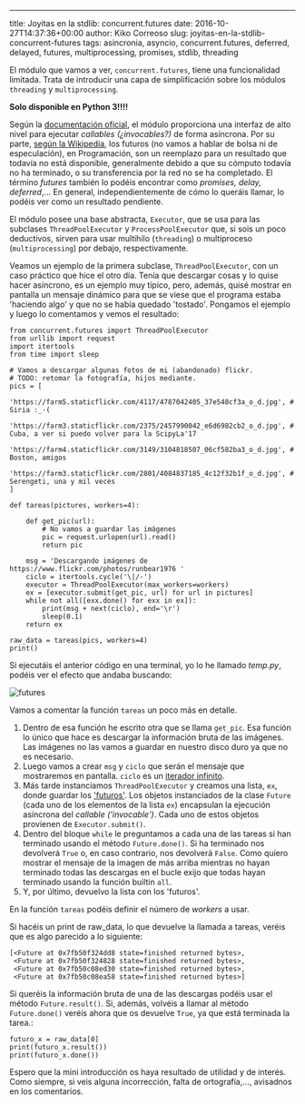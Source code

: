 ---
title: Joyitas en la stdlib: concurrent.futures
date: 2016-10-27T14:37:36+00:00
author: Kiko Correoso
slug: joyitas-en-la-stdlib-concurrent-futures
tags: asincronia, asyncio, concurrent.futures, deferred, delayed, futures, multiprocessing, promises, stdlib, threading

El módulo que vamos a ver, `concurrent.futures`, tiene una funcionalidad limitada. Trata de introducir una capa de simplificación sobre los módulos `threading` y `multiprocessing`.

**Solo disponible en Python 3!!!!**

Según la [documentación oficial](https://docs.python.org/3/library/concurrent.futures.html), el módulo proporciona una interfaz de alto nivel para ejecutar _callables (¿invocables?)_ de forma asíncrona. Por su parte, [según la Wikipedia](https://es.wikipedia.org/wiki/Valor_futuro_(inform%C3%A1tica)), los futuros (no vamos a hablar de bolsa ni de especulación), en Programación, son un reemplazo para un resultado que todavía no está disponible, generalmente debido a que su cómputo todavía no ha terminado, o su transferencia por la red no se ha completado. El término _futures_ también lo podéis encontrar como _promises, delay, deferred_,... En general, independientemente de cómo lo queráis llamar, lo podéis ver como un resultado pendiente.

El módulo posee una base abstracta, `Executor`, que se usa para las subclases `ThreadPoolExecutor` y `ProcessPoolExecutor` que, si sois un poco deductivos, sirven para usar multihilo (`threading`) o multiproceso (`multiprocessing`) por debajo, respectivamente.

Veamos un ejemplo de la primera subclase, `ThreadPoolExecutor`, con un caso práctico que hice el otro día. Tenía que descargar cosas y lo quise hacer asíncrono, es un ejemplo muy típico, pero, además, quisé mostrar en pantalla un mensaje dinámico para que se viese que el programa estaba 'haciendo algo' y que no se había quedado 'tostado'. Pongamos el ejemplo y luego lo comentamos y vemos el resultado:

<pre class=" language-python"><code class=" language-python">from concurrent.futures import ThreadPoolExecutor
from urllib import request
import itertools
from time import sleep

# Vamos a descargar algunas fotos de mi (abandonado) flickr.
# TODO: retomar la fotografía, hijos mediante.
pics = [
    'https://farm5.staticflickr.com/4117/4787042405_37e548cf3a_o_d.jpg', # Siria :_·(
    'https://farm3.staticflickr.com/2375/2457990042_e6d6982cb2_o_d.jpg', # Cuba, a ver si puedo volver para la ScipyLa'17
    'https://farm4.staticflickr.com/3149/3104818507_06cf582ba3_o_d.jpg', # Boston, amigos
    'https://farm3.staticflickr.com/2801/4084837185_4c12f32b1f_o_d.jpg', # Serengeti, una y mil veces
]

def tareas(pictures, workers=4):
    
    def get_pic(url):
        # No vamos a guardar las imágenes
        pic = request.urlopen(url).read()
        return pic
    
    msg = 'Descargando imágenes de https://www.flickr.com/photos/runbear1976 '
    ciclo = itertools.cycle('\|/-')
    executor = ThreadPoolExecutor(max_workers=workers)
    ex = [executor.submit(get_pic, url) for url in pictures]
    while not all([exx.done() for exx in ex]):
        print(msg + next(ciclo), end='\r')
        sleep(0.1)
    return ex

raw_data = tareas(pics, workers=4)
print()</code></pre>

Si ejecutáis el anterior código en una terminal, yo lo he llamado _temp.py_, podéis ver el efecto que andaba buscando:

![futures](https://pybonacci.org/images/2016/10/futures.gif)

Vamos a comentar la función `tareas` un poco más en detalle.

  1. Dentro de esa función he escrito otra que se llama `get_pic`. Esa función lo único que hace es descargar la información bruta de las imágenes. Las imágenes no las vamos a guardar en nuestro disco duro ya que no es necesario.
  2. Luego vamos a crear `msg` y `ciclo` que serán el mensaje que mostraremos en pantalla. `ciclo` es un [iterador infinito](https://docs.python.org/3/library/itertools.html#itertools.cycle).
  3. Más tarde instanciamos `ThreadPoolExecutor` y creamos una lista, `ex`, donde guardar los ['futuros'](https://docs.python.org/3/library/concurrent.futures.html#future-objects). Los objetos instanciados de la clase `Future` (cada uno de los elementos de la lista `ex`) encapsulan la ejecución asíncrona del _callable ('invocable')_. Cada uno de estos objetos provienen de `Executor.submit()`.
  4. Dentro del bloque `while` le preguntamos a cada una de las tareas si han terminado usando el método `Future.done()`. Si ha terminado nos devolverá `True` o, en caso contrario, nos devolverá `False`. Como quiero mostrar el mensaje de la imagen de más arriba mientras no hayan terminado todas las descargas en el bucle exijo que todas hayan terminado usando la función builtin `all`.
  5. Y, por último, devuelvo la lista con los 'futuros'.

En la función `tareas` podéis definir el número de _workers_ a usar.

Si hacéis un print de raw_data, lo que devuelve la llamada a tareas, veréis que es algo parecido a lo siguiente:

<pre class=" language-python"><code class=" language-python">[&lt;Future at 0x7fb50f324dd8 state=finished returned bytes&gt;,
 &lt;Future at 0x7fb50f324828 state=finished returned bytes&gt;,
 &lt;Future at 0x7fb50c08ed30 state=finished returned bytes&gt;,
 &lt;Future at 0x7fb50c08ea58 state=finished returned bytes&gt;]</code></pre>

Si queréis la información bruta de una de las descargas podéis usar el método `Future.result()`. Si, además, volvéis a llamar al método `Future.done()` veréis ahora que os devuelve `True`, ya que está terminada la tarea.:

<pre class=" language-python"><code class=" language-python">futuro_x = raw_data[0]
print(futuro_x.result())
print(futuro_x.done())</code></pre>

Espero que la mini introducción os haya resultado de utilidad y de interés. Como siempre, si veis alguna incorrección, falta de ortografía,..., avisadnos en los comentarios.
